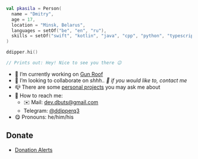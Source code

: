```kotlin
val pkasila = Person(
  name = "Dmitry",
  age = 17,
  location = "Minsk, Belarus",
  languages = setOf("be", "en", "ru"),
  skills = setOf("swift", "kotlin", "java", "cpp", "python", "typescript")
)

ddipper.hi()

// Prints out: Hey! Nice to see you there 😉
```

- 🔭 I’m currently working on [Gun Roof](https://github.com/Gun-Roof)
- 🎯 I’m looking to collaborate on *shhh.. 🤫 if you would like to, contact me*
- 📪 There are some [personal projects](https://github.com/ddipper?tab=repositories) you may ask me about
- 🔎 How to reach me:
  - ✉️ Mail: [dev.dbuts@gmail.com](mailto:dev.dbuts@gmail.com)
  - Telegram: [@ddipperq3](https://t.me/ddipperq3)
- 😋 Pronouns: he/him/his

## Donate

- [Donation Alerts](https://www.donationalerts.com/r/ddipper)
